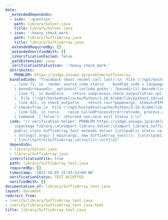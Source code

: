 ```yaml
---
data:
  _extendedDependsOn:
  - icon: ':question:'
    path: library/Solver.java
    title: library/Solver.java
  - icon: ':heavy_check_mark:'
    path: library/SuffixArray.java
    title: library/SuffixArray.java
  _extendedRequiredBy: []
  _extendedVerifiedWith: []
  _isVerificationFailed: false
  _pathExtension: java
  _verificationStatusIcon: ':heavy_check_mark:'
  attributes:
    PROBLEM: https://judge.yosupo.jp/problem/suffixarray
  bundledCode: "Traceback (most recent call last):\n  File \"/opt/hostedtoolcache/Python/3.10.8/x64/lib/python3.10/site-packages/onlinejudge_verify/documentation/build.py\"\
    , line 71, in _render_source_code_stat\n    bundled_code = language.bundle(stat.path,\
    \ basedir=basedir, options={'include_paths': [basedir]}).decode()\n  File \"/opt/hostedtoolcache/Python/3.10.8/x64/lib/python3.10/site-packages/onlinejudge_verify/languages/user_defined.py\"\
    , line 71, in bundle\n    return subprocess.check_output(shlex.split(command))\n\
    \  File \"/opt/hostedtoolcache/Python/3.10.8/x64/lib/python3.10/subprocess.py\"\
    , line 421, in check_output\n    return run(*popenargs, stdout=PIPE, timeout=timeout,\
    \ check=True,\n  File \"/opt/hostedtoolcache/Python/3.10.8/x64/lib/python3.10/subprocess.py\"\
    , line 526, in run\n    raise CalledProcessError(retcode, process.args,\nsubprocess.CalledProcessError:\
    \ Command '['false']' returned non-zero exit status 1.\n"
  code: "// verification-helper: PROBLEM https://judge.yosupo.jp/problem/suffixarray\n\
    \npackage library;\n\nimport library.Solver;\nimport library.SuffixArray;\n\n\
    public class SuffixArray_test extends Solver {\n\tpublic static void main(final\
    \ String[] args) { main(args, new SuffixArray_test()); }\n\n\tpublic void solve()\
    \ {\n\t\tprtln(SuffixArray.cal(ns()));\n\t}\n}"
  dependsOn:
  - library/Solver.java
  - library/SuffixArray.java
  isVerificationFile: true
  path: library/SuffixArray_test.java
  requiredBy: []
  timestamp: '2022-10-05 15:43:52+09:00'
  verificationStatus: TEST_ACCEPTED
  verifiedWith: []
documentation_of: library/SuffixArray_test.java
layout: document
redirect_from:
- /verify/library/SuffixArray_test.java
- /verify/library/SuffixArray_test.java.html
title: library/SuffixArray_test.java
---
```

